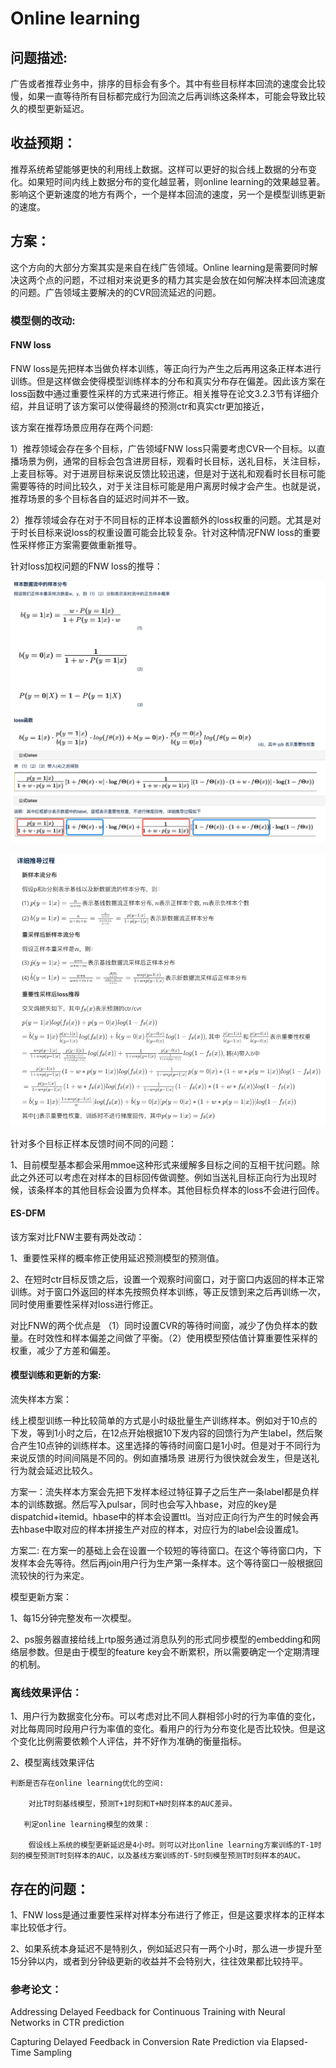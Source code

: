 # Online learning

## 问题描述:

广告或者推荐业务中，排序的目标会有多个。其中有些目标样本回流的速度会比较慢，如果一直等待所有目标都完成行为回流之后再训练这条样本，可能会导致比较久的模型更新延迟。

## 收益预期：

推荐系统希望能够更快的利用线上数据。这样可以更好的拟合线上数据的分布变化。如果短时间内线上数据分布的变化越显著，则online learning的效果越显著。影响这个更新速度的地方有两个，一个是样本回流的速度，另一个是模型训练更新的速度。

## 方案：

这个方向的大部分方案其实是来自在线广告领域。Online learning是需要同时解决这两个点的问题，不过相对来说更多的精力其实是会放在如何解决样本回流速度的问题。广告领域主要解决的的CVR回流延迟的问题。

### 模型侧的改动:

#### FNW loss

FNW loss是先把样本当做负样本训练，等正向行为产生之后再用这条正样本进行训练。但是这样做会使得模型训练样本的分布和真实分布存在偏差。因此该方案在loss函数中通过重要性采样的方式来进行修正。相关推导在论文3.2.3节有详细介绍，并且证明了该方案可以使得最终的预测ctr和真实ctr更加接近，

该方案在推荐场景应用存在两个问题:

1）推荐领域会存在多个目标，广告领域FNW loss只需要考虑CVR一个目标。以直播场景为例，通常的目标会包含进房目标，观看时长目标，送礼目标，关注目标，上麦目标等。对于进房目标来说反馈比较迅速，但是对于送礼和观看时长目标可能需要等待的时间比较久，对于关注目标可能是用户离房时候才会产生。也就是说，推荐场景的多个目标各自的延迟时间并不一致。

2）推荐领域会存在对于不同目标的正样本设置额外的loss权重的问题。尤其是对于时长目标来说loss的权重设置可能会比较复杂。针对这种情况FNW loss的重要性采样修正方案需要做重新推导。

针对loss加权问题的FNW loss的推导：

![](./picture/online_learning/loss_function_p1.PNG)

![](./picture/online_learning/loss_function_p2.PNG)

针对多个目标正样本反馈时间不同的问题：

1、目前模型基本都会采用mmoe这种形式来缓解多目标之间的互相干扰问题。除此之外还可以考虑在对样本的目标回传做调整。例如当送礼目标正向行为出现时候，该条样本的其他目标会设置为负样本。其他目标负样本的loss不会进行回传。

#### ES-DFM

该方案对比FNW主要有两处改动：

1、重要性采样的概率修正使用延迟预测模型的预测值。

2、在短时ctr目标反馈之后，设置一个观察时间窗口，对于窗口内返回的样本正常训练。对于窗口外返回的样本先按照负样本训练，等正反馈到来之后再训练一次，同时使用重要性采样对loss进行修正。

对比FNW的两个优点是 （1）同时设置CVR的等待时间窗，减少了伪负样本的数量。在时效性和样本偏差之间做了平衡。（2）使用模型预估值计算重要性采样的权重，减少了方差和偏差。

#### 模型训练和更新的方案:

流失样本方案：

线上模型训练一种比较简单的方式是小时级批量生产训练样本。例如对于10点的下发，等到1小时之后，在12点开始根据10下发内容的回馈行为产生label，然后聚合产生10点钟的训练样本。这里选择的等待时间窗口是1小时。但是对于不同行为来说反馈的时间间隔是不同的。例如直播场景 进房行为很快就会发生，但是送礼行为就会延迟比较久。

方案一：流失样本方案会先把下发样本经过特征算子之后生产一条label都是负样本的训练数据。然后写入pulsar，同时也会写入hbase，对应的key是dispatchid+itemid。hbase中的样本会设置ttl。当对应正向行为产生的时候会再去hbase中取对应的样本拼接生产对应的样本，对应行为的label会设置成1。

方案二: 在方案一的基础上会在设置一个较短的等待窗口。在这个等待窗口内，下发样本会先等待。然后再join用户行为生产第一条样本。这个等待窗口一般根据回流较快的行为来定。

模型更新方案：

1、每15分钟完整发布一次模型。

2、ps服务器直接给线上rtp服务通过消息队列的形式同步模型的embedding和网络层参数。但是由于模型的feature key会不断累积，所以需要确定一个定期清理的机制。

### 离线效果评估：

1、用户行为数据变化分布。可以考虑对比不同人群相邻小时的行为率值的变化，对比每周同时段用户行为率值的变化。看用户的行为分布变化是否比较快。但是这个变化比例需要依赖个人评估，并不好作为准确的衡量指标。

2、模型离线效果评估

```
判断是否存在online learning优化的空间:

    对比T时刻基线模型，预测T+1时刻和T+N时刻样本的AUC差异。

   判定online learning模型的效果：

    假设线上系统的模型更新延迟是4小时。则可以对比online learning方案训练的T-1时刻的模型预测T时刻样本的AUC，以及基线方案训练的T-5时刻模型预测T时刻样本的AUC。
```

## 存在的问题：

1、FNW loss是通过重要性采样对样本分布进行了修正，但是这要求样本的正样本率比较低才行。

2、如果系统本身延迟不是特别久，例如延迟只有一两个小时，那么进一步提升至15分钟以内，或者到分钟级更新的收益并不会特别大，往往效果都比较持平。

### 参考论文：

Addressing Delayed Feedback for Continuous Training with Neural Networks in CTR prediction

Capturing Delayed Feedback in Conversion Rate Prediction via Elapsed-Time Sampling

